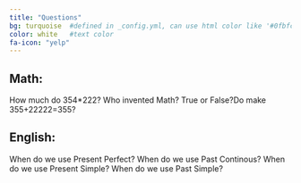```yaml
---
title: "Questions"
bg: turquoise  #defined in _config.yml, can use html color like '#0fbfcf'
color: white   #text color
fa-icon: "yelp" 
---
```

Math:
----
How much do 354*222?
Who invented Math?
True or False?Do make 355+22222=355?

English:
----
When do we use Present Perfect?
When do we use Past Continous?
When do we use Present Simple?
When do we use Past Simple?






